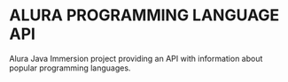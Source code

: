 # ALURA PROGRAMMING LANGUAGE API

Alura Java Immersion project providing an API with information about popular
programming languages.
